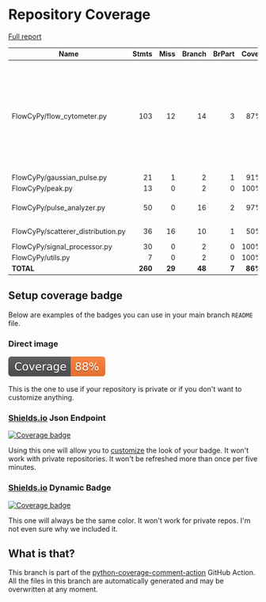# Repository Coverage

[Full report](https://htmlpreview.github.io/?https://github.com/MartinPdeS/FlowCyPy/blob/python-coverage-comment-action-data/htmlcov/index.html)

| Name                                |    Stmts |     Miss |   Branch |   BrPart |   Cover |   Missing |
|------------------------------------ | -------: | -------: | -------: | -------: | ------: | --------: |
| FlowCyPy/flow\_cytometer.py         |      103 |       12 |       14 |        3 |     87% |116, 254-258, 264-265, 275-276, 292-294, 315->318, 318->321 |
| FlowCyPy/gaussian\_pulse.py         |       21 |        1 |        2 |        1 |     91% |        82 |
| FlowCyPy/peak.py                    |       13 |        0 |        2 |        0 |    100% |           |
| FlowCyPy/pulse\_analyzer.py         |       50 |        0 |       16 |        2 |     97% |69->exit, 84->83 |
| FlowCyPy/scatterer\_distribution.py |       36 |       16 |       10 |        1 |     50% |50-59, 74-88 |
| FlowCyPy/signal\_processor.py       |       30 |        0 |        2 |        0 |    100% |           |
| FlowCyPy/utils.py                   |        7 |        0 |        2 |        0 |    100% |           |
|                           **TOTAL** |  **260** |   **29** |   **48** |    **7** | **86%** |           |


## Setup coverage badge

Below are examples of the badges you can use in your main branch `README` file.

### Direct image

[![Coverage badge](https://raw.githubusercontent.com/MartinPdeS/FlowCyPy/python-coverage-comment-action-data/badge.svg)](https://htmlpreview.github.io/?https://github.com/MartinPdeS/FlowCyPy/blob/python-coverage-comment-action-data/htmlcov/index.html)

This is the one to use if your repository is private or if you don't want to customize anything.

### [Shields.io](https://shields.io) Json Endpoint

[![Coverage badge](https://img.shields.io/endpoint?url=https://raw.githubusercontent.com/MartinPdeS/FlowCyPy/python-coverage-comment-action-data/endpoint.json)](https://htmlpreview.github.io/?https://github.com/MartinPdeS/FlowCyPy/blob/python-coverage-comment-action-data/htmlcov/index.html)

Using this one will allow you to [customize](https://shields.io/endpoint) the look of your badge.
It won't work with private repositories. It won't be refreshed more than once per five minutes.

### [Shields.io](https://shields.io) Dynamic Badge

[![Coverage badge](https://img.shields.io/badge/dynamic/json?color=brightgreen&label=coverage&query=%24.message&url=https%3A%2F%2Fraw.githubusercontent.com%2FMartinPdeS%2FFlowCyPy%2Fpython-coverage-comment-action-data%2Fendpoint.json)](https://htmlpreview.github.io/?https://github.com/MartinPdeS/FlowCyPy/blob/python-coverage-comment-action-data/htmlcov/index.html)

This one will always be the same color. It won't work for private repos. I'm not even sure why we included it.

## What is that?

This branch is part of the
[python-coverage-comment-action](https://github.com/marketplace/actions/python-coverage-comment)
GitHub Action. All the files in this branch are automatically generated and may be
overwritten at any moment.